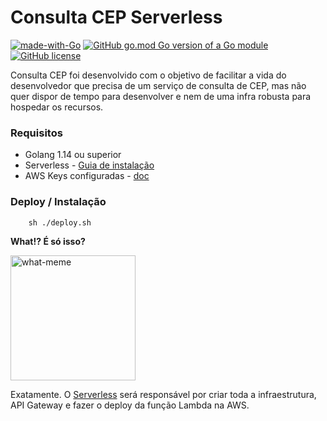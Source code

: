 # Consulta CEP Serverless

[![made-with-Go](https://img.shields.io/badge/Made%20with-Go-1f425f.svg)](http://golang.org)
[![GitHub go.mod Go version of a Go module](https://img.shields.io/github/go-mod/go-version/gomods/athens.svg)](https://img.shields.io/github/go-mod/go-version/otaviobaldan/consulta-cep-serverless-go)
[![GitHub license](https://img.shields.io/github/license/Naereen/StrapDown.js.svg)](https://github.com/Naereen/StrapDown.js/blob/master/LICENSE)

Consulta CEP foi desenvolvido com o objetivo de facilitar a vida do desenvolvedor que precisa de um serviço de consulta
de CEP, mas não quer dispor de tempo para desenvolver e nem de uma infra robusta para hospedar os recursos.

### Requisitos

- Golang 1.14 ou superior
- Serverless - [Guia de instalação](https://www.serverless.com/framework/docs/getting-started)
- AWS Keys configuradas - [doc](https://docs.aws.amazon.com/sdk-for-java/v1/developer-guide/setup-credentials.html)

### Deploy / Instalação

```
    sh ./deploy.sh
```

**What!? É só isso?**

<img src="https://static.imgs.app/content/assetz/uploads/2017/06/meme-do.jpg" alt="what-meme" width="200"/>

Exatamente. O [Serverless](https://serverless.com/) será responsável por criar toda a infraestrutura, API Gateway e
fazer o deploy da função Lambda na AWS.


